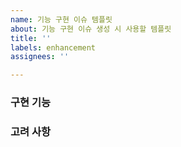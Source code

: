 ```yaml
---
name: 기능 구현 이슈 템플릿
about: 기능 구현 이슈 생성 시 사용할 템플릿
title: ''
labels: enhancement
assignees: ''

---
```


### 구현 기능

### 고려 사항
